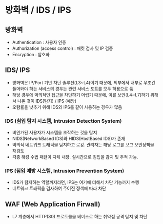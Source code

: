 # 방화벽 / IDS / IPS

## 방화벽

- Authentication : 사용자 인증
- Authorization (access control) : 패킷 검사 및 IP 검증
- Encryption : 암호화

## IDS/ IPS

- 방화벽은 IP/Port 기반 차단 솔루션(L3~L4)이기 때문에, 외부에서 내부로 무조건 들어와야 하는 서비스의 경우는 관련 서비스 포트를 모두 허용으로 둠
- 해당 경우에 악의적인 접근을 차단하기 어렵기 때문에, 이를 보안(L4~L7)하기 위해서 나온 것이 IDS(탐지) / IPS (예방)
- 오탐률을 낮추기 위해 IDS와 IPS를 같이 사용하는 경우가 많음

### IDS (침입 탐지 시스템, Intrusion Detection System)

- 비인가된 사용자가 시스템을 조작하는 것을 탐지
- NIDS(NetworkBased IDS)와 HIDS(HostBased IDS)가 존재
- 악의적 네트워크 트래픽을 탐지하고 로깅. 관리자는 해당 로그를 보고 보안정책을 재검토
- 각종 해킹 수법 패턴이 자체 내장. 실시간으로 침입을 감지 및 추적 가능.

### IPS (침입 예방 시스템, Intrusion Prevention System)

- IDS가 탐지하는 역할까지라면, IPS는 여기에 더해서 차단 기능까지 수행
- 네트워크 트래픽을 검사하여 주어진 정책에 따라 차단

## WAF (Web Application Firwall)

- L7 계층에서 HTTP(80) 프로토콜을 베이스로 하는 취약점 공격 탐지 및 차단
